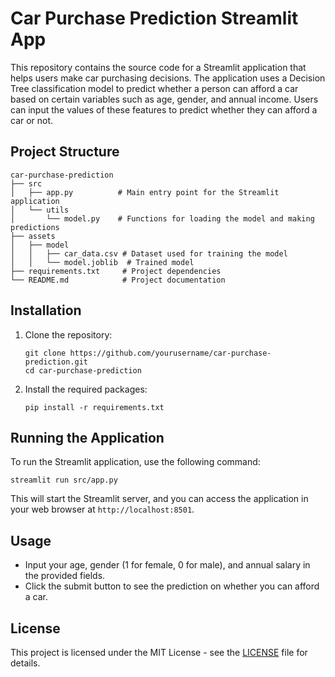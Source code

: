 # Car Purchase Prediction Streamlit App

This repository contains the source code for a Streamlit application that helps users make car purchasing decisions. The application uses a Decision Tree classification model to predict whether a person can afford a car based on certain variables such as age, gender, and annual income. Users can input the values of these features to predict whether they can afford a car or not.

## Project Structure

```
car-purchase-prediction
├── src
│   ├── app.py          # Main entry point for the Streamlit application
│   └── utils
│       └── model.py    # Functions for loading the model and making predictions
├── assets
│   ├── model
│   │   ├── car_data.csv # Dataset used for training the model
│   │   └── model.joblib  # Trained model
├── requirements.txt     # Project dependencies
└── README.md            # Project documentation
```

## Installation

1. Clone the repository:
   ```
   git clone https://github.com/yourusername/car-purchase-prediction.git
   cd car-purchase-prediction
   ```

2. Install the required packages:
   ```
   pip install -r requirements.txt
   ```

## Running the Application

To run the Streamlit application, use the following command:
```
streamlit run src/app.py
```

This will start the Streamlit server, and you can access the application in your web browser at `http://localhost:8501`.

## Usage

- Input your age, gender (1 for female, 0 for male), and annual salary in the provided fields.
- Click the submit button to see the prediction on whether you can afford a car.

## License

This project is licensed under the MIT License - see the [LICENSE](LICENSE) file for details.